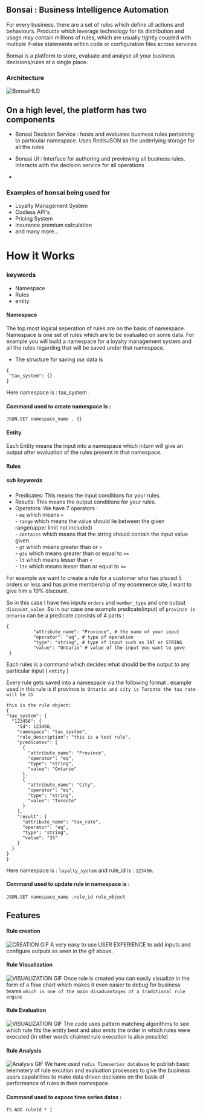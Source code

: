 
## Bonsai : Business Intelligence Automation

  

For every business, there are a set of rules which define all actions and behaviours. Products which leverage technology for its distribution and usage may contain millions of rules, which are usually tightly coupled with multiple if-else statements within code or configuration files across services

  

Bonsai is a platform to store, evaluate and analyse all your business decisions/rules at a single place.

  

### Architecture

  

![BonsaiHLD](https://i.imgur.com/TKhjxvG.jpeg)

  

## On a high level, the platform has two components

- Bonsai Decision Service : hosts and evaluates business rules pertaining to particular namespace. Uses RedisJSON as the underlying storage for all the rules

- Bonsai UI : Interface for authoring and previewing all business rules. Interacts with the decision service for all operations
- 
### Examples of bonsai being used for 
- Loyalty Management System 
- Codless API's
- Pricing System 
- Insurance premium calculation 
- and many more...
# How it Works
### keywords 
- Namespace
- Rules
- entity

#### Namespace
The top most logical seperation of rules are on the basis of namespace. Namespace is one set of rules which are to be evaluated on some data. For example you will build a namespace for a loyalty management system and all the rules regarding that will be saved under that namespace. 
 - The structure for saving our data is 
 ```
 {
  "tax_system": {}
 }
 ```
 Here namespace is : tax_system .
 #### Command used to create namespace is :
 ``````
JSON.SET namespace_name . {}
``````
#### Entity
Each Entity means the input into a namespace which inturn will give an output after  evaluation of the rules present in that namespace.
#### Rules
##### sub keywords
- Predicates: This means the input conditions for your rules.
- Results: This means the output conditions for your rules.
- Operators: We have 7 operators :\
       - `eq` which means `=`\
       - `range` which means the value should lie between the given range(upper limit not included)\
       - `contains` which means that the string should contain the input value given.\
       - `gt` which means greater than or `>`\
       - `gte` which means greater than or equal to `>=`\
       - `lt` which means lesser than `<`\
       - `lte` which means lesser than or equal to `<=`


For example we want to create a rule for a customer who has placed 5 orders or less and has prime membership of my ecommerce site, I want to give him a 10% discount. 

So in this case I have two inputs `orders` and `member_type` and one output `discount_value`. 
So in our case one example predicate(input) of `province is Ontario` can be
a predicate consists of 4 parts : 
```
{
          "attribute_name": "Province", # the name of your input
          "operator": "eq", # type of operation
          "type": "string", # type of input such as INT or STRING
          "value": "Ontario" # value of the input you want to gove 
 }
```

Each rules is a command which decides what should be the output to any particular input ( `entity` )

Every rule gets saved into a namespace via the following format . 
  example used in this rule is if province is` Ontario and city is Toronto the tax rate will be 35`
  ```
  this is the rule object: 
 {
  "tax_system": {
    "123456": {
      "id": 123456,
      "namespace": "tax_system",
      "rule_description": "this is a test rule",
      "predicates": [
        {
          "attribute_name": "Province",
          "operator": "eq",
          "type": "string",
          "value": "Ontario"
        },
        {
          "attribute_name": "City",
          "operator": "eq",
          "type": "string",
          "value": "Toronto"
        }
      ],
      "result": {
        "attribute_name": "tax_rate",
        "operator": "eq",
        "type": "string",
        "value": "35"
      }
    }
  }
}
```
Here namespace is : `loyalty_system` and rule_id is : `123456`.
 #### Command used to update rule in namespace is :
 ``````
JSON.SET namespace_name .rule_id rule_object
``````

## Features

#### Rule creation 
 ![CREATION GIF](gifs/creation.gif)
A very easy to use USER EXPERIENCE to add inputs and configure outputs as seen in the gif above.

#### Rule Visualization
![VISUALIZATION GIF](gifs/visualization.gif)
Once rule is created you can easily visualize in the form of a flow chart which makes it even easier to debug for business teams `which is one of the main disadvantages of a traditional rule engine`

#### Rule Evaluation
![VISUALIZATION GIF](gifs/evaluation.gif)
The code uses pattern matching algorithms to see which rule fits the entity best and also emits the order in which rules were executed (in other words chained rule execution is also possible)

#### Rule Analysis
![Analysis GIF](gifs/analysis.gif)
We have used `redis Timeseries database` to publish basic telemetery of rule excution and evaluation processes to give the business users capabilities to make data driven decisions on the basis of performance of rules in their namespace.

 #### Command used to expose time series datas :
 ``````
TS.ADD ruleId * 1
